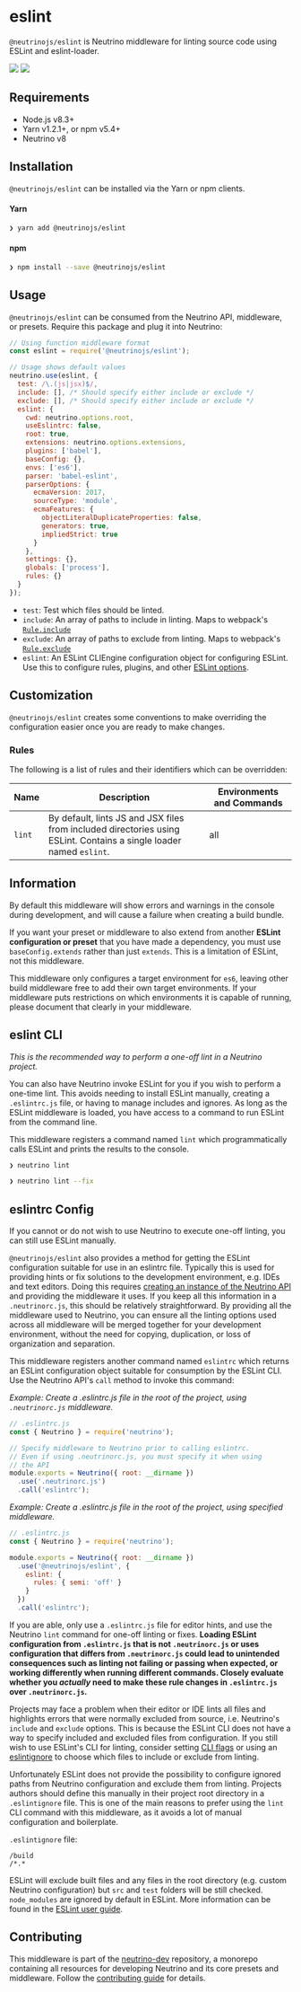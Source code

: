 # eslint

`@neutrinojs/eslint` is Neutrino middleware for linting source code using ESLint and eslint-loader.

![](https://img.shields.io/npm/v/@neutrinojs/eslint.svg) ![](https://img.shields.io/npm/dt/@neutrinojs/eslint.svg)

## Requirements

* Node.js v8.3+
* Yarn v1.2.1+, or npm v5.4+
* Neutrino v8

## Installation

`@neutrinojs/eslint` can be installed via the Yarn or npm clients.

#### Yarn

```bash
❯ yarn add @neutrinojs/eslint
```

#### npm

```bash
❯ npm install --save @neutrinojs/eslint
```

## Usage

`@neutrinojs/eslint` can be consumed from the Neutrino API, middleware, or presets. Require this package and plug it into Neutrino:

```javascript
// Using function middleware format
const eslint = require('@neutrinojs/eslint');

// Usage shows default values
neutrino.use(eslint, {
  test: /\.(js|jsx)$/,
  include: [], /* Should specify either include or exclude */
  exclude: [], /* Should specify either include or exclude */
  eslint: {
    cwd: neutrino.options.root,
    useEslintrc: false,
    root: true,
    extensions: neutrino.options.extensions,
    plugins: ['babel'],
    baseConfig: {},
    envs: ['es6'],
    parser: 'babel-eslint',
    parserOptions: {
      ecmaVersion: 2017,
      sourceType: 'module',
      ecmaFeatures: {
        objectLiteralDuplicateProperties: false,
        generators: true,
        impliedStrict: true
      }
    },
    settings: {},
    globals: ['process'],
    rules: {}
  }
});
```

* `test`: Test which files should be linted.
* `include`: An array of paths to include in linting. Maps to webpack's [`Rule.include`](https://webpack.js.org/configuration/module/#rule-include)
* `exclude`: An array of paths to exclude from linting. Maps to webpack's [`Rule.exclude`](https://webpack.js.org/configuration/module/#rule-exclude)
* `eslint`: An ESLint CLIEngine configuration object for configuring ESLint. Use this to configure rules, plugins, and other [ESLint options](http://eslint.org/docs/user-guide/configuring).

## Customization

`@neutrinojs/eslint` creates some conventions to make overriding the configuration easier once you are ready to make changes.

### Rules

The following is a list of rules and their identifiers which can be overridden:

| Name | Description | Environments and Commands |
| --- | --- | --- |
| `lint` | By default, lints JS and JSX files from included directories using ESLint. Contains a single loader named `eslint`. | all |

## Information

By default this middleware will show errors and warnings in the console during development, and will cause a failure when creating a build bundle.

If you want your preset or middleware to also extend from another **ESLint configuration or preset** that you have made a dependency, you must use `baseConfig.extends` rather than just `extends`. This is a limitation of ESLint, not this middleware.

This middleware only configures a target environment for `es6`, leaving other build middleware free to add their own target environments. If your middleware puts restrictions on which environments it is capable of running, please document that clearly in your middleware.

## eslint CLI

_This is the recommended way to perform a one-off lint in a Neutrino project._

You can also have Neutrino invoke ESLint for you if you wish to perform a one-time lint. This avoids needing to install ESLint manually, creating a `.eslintrc.js` file, or having to manage includes and ignores. As long as the ESLint middleware is loaded, you have access to a command to run ESLint from the command line.

This middleware registers a command named `lint` which programmatically calls ESLint and prints the results to the console.

```bash
❯ neutrino lint
```

```bash
❯ neutrino lint --fix
```

## eslintrc Config

If you cannot or do not wish to use Neutrino to execute one-off linting, you can still use ESLint manually.

`@neutrinojs/eslint` also provides a method for getting the ESLint configuration suitable for use in an eslintrc file. Typically this is used for providing hints or fix solutions to the development environment, e.g. IDEs and text editors. Doing this requires [creating an instance of the Neutrino API](../api.md) and providing the middleware it uses. If you keep all this information in a `.neutrinorc.js`, this should be relatively straightforward. By providing all the middleware used to Neutrino, you can ensure all the linting options used across all middleware will be merged together for your development environment, without the need for copying, duplication, or loss of organization and separation.

This middleware registers another command named `eslintrc` which returns an ESLint configuration object suitable for consumption by the ESLint CLI. Use the Neutrino API's `call` method to invoke this command:

_Example: Create a .eslintrc.js file in the root of the project, using _`.neutrinorc.js`_ middleware._

```javascript
// .eslintrc.js
const { Neutrino } = require('neutrino');

// Specify middleware to Neutrino prior to calling eslintrc.
// Even if using .neutrinorc.js, you must specify it when using
// the API
module.exports = Neutrino({ root: __dirname })
  .use('.neutrinorc.js')
  .call('eslintrc');
```

_Example: Create a .eslintrc.js file in the root of the project, using specified middleware._

```javascript
// .eslintrc.js
const { Neutrino } = require('neutrino');

module.exports = Neutrino({ root: __dirname })
  .use('@neutrinojs/eslint', {
    eslint: {
      rules: { semi: 'off' }
    }
  })
  .call('eslintrc');
```

If you are able, only use a `.eslintrc.js` file for editor hints, and use the Neutrino `lint` command for one-off linting or fixes. **Loading ESLint configuration from **`.eslintrc.js`** that is not **`.neutrinorc.js`** or uses configuration that differs from **`.neutrinorc.js`** could lead to unintended consequences such as linting not failing or passing when expected, or working differently when running different commands. Closely evaluate whether you **_**actually**_** need to make these rule changes in **`.eslintrc.js`** over **`.neutrinorc.js`**.**

Projects may face a problem when their editor or IDE lints all files and highlights errors that were normally excluded from source, i.e. Neutrino's `include` and `exclude` options. This is because the ESLint CLI does not have a way to specify included and excluded files from configuration. If you still wish to use ESLint's CLI for linting, consider setting [CLI flags](http://eslint.org/docs/user-guide/command-line-interface#options) or using an [eslintignore](http://eslint.org/docs/user-guide/configuring#ignoring-files-and-directories) to choose which files to include or exclude from linting.

Unfortunately ESLint does not provide the possibility to configure ignored paths from Neutrino configuration and exclude them from linting. Projects authors should define this manually in their project root directory in a `.eslintignore` file. This is one of the main reasons to prefer using the `lint` CLI command with this middleware, as it avoids a lot of manual configuration and boilerplate.

`.eslintignore` file:

```text
/build
/*.*
```

ESLint will exclude built files and any files in the root directory \(e.g. custom Neutrino configuration\) but `src` and `test` folders will be still checked. `node_modules` are ignored by default in ESLint. More information can be found in the [ESLint user guide](http://eslint.org/docs/user-guide/configuring#ignoring-files-and-directories).

## Contributing

This middleware is part of the [neutrino-dev](https://github.com/mozilla-neutrino/neutrino-dev) repository, a monorepo containing all resources for developing Neutrino and its core presets and middleware. Follow the [contributing guide](https://neutrino.js.org/contributing) for details.

